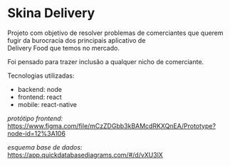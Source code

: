 # Skina Delivery

Projeto com objetivo de resolver problemas de comerciantes que querem fugir da burocracia dos principais aplicativo de  
Delivery Food que temos no mercado.

Foi pensado para trazer inclusão a qualquer nicho de comerciante.

Tecnologias utilizadas:
- backend: node
- frontend: react
- mobile: react-native

*protótipo frontend:* https://www.figma.com/file/mCzZDGbb3kBAMcdRKXQnEA/Prototype?node-id=12%3A106

*esquema base de dados:* https://app.quickdatabasediagrams.com/#/d/vXU3lX
